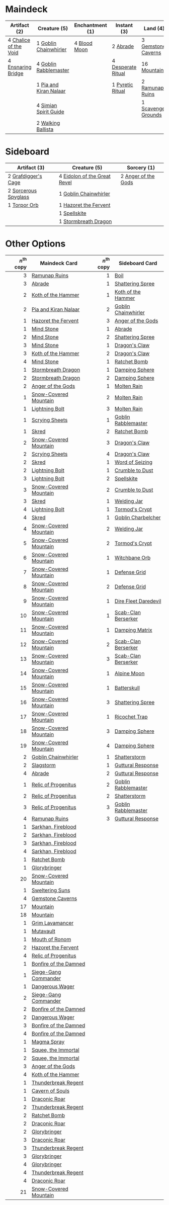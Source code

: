 
# Maindeck

|                                          Artifact (2)                                          |                                          Creature (5)                                          |                                    Enchantment (1)                                    |                                         Instant (3)                                         |                                           Land (4)                                           |                                           Planeswalker (2)                                            |                                         Sorcery (2)                                          |
|------------------------------------------------------------------------------------------------|------------------------------------------------------------------------------------------------|---------------------------------------------------------------------------------------|---------------------------------------------------------------------------------------------|----------------------------------------------------------------------------------------------|-------------------------------------------------------------------------------------------------------|----------------------------------------------------------------------------------------------|
|4 [Chalice of the Void](http://gatherer.wizards.com/Pages/Card/Details.aspx?multiverseid=370411)|1 [Goblin Chainwhirler](http://gatherer.wizards.com/Pages/Card/Details.aspx?multiverseid=443017)|4 [Blood Moon](http://gatherer.wizards.com/Pages/Card/Details.aspx?multiverseid=370419)|2 [Abrade](http://gatherer.wizards.com/Pages/Card/Details.aspx?multiverseid=430772)          |3 [Gemstone Caverns](http://gatherer.wizards.com/Pages/Card/Details.aspx?multiverseid=122094) |4 [Chandra, Torch of Defiance](http://gatherer.wizards.com/Pages/Card/Details.aspx?multiverseid=417683)|1 [Anger of the Gods](http://gatherer.wizards.com/Pages/Card/Details.aspx?multiverseid=438682)|
|4 [Ensnaring Bridge](http://gatherer.wizards.com/Pages/Card/Details.aspx?multiverseid=442213)   |4 [Goblin Rabblemaster](http://gatherer.wizards.com/Pages/Card/Details.aspx?multiverseid=None)  |                                                                                       |4 [Desperate Ritual](http://gatherer.wizards.com/Pages/Card/Details.aspx?multiverseid=370546)|16 [Mountain](http://gatherer.wizards.com/Pages/Card/Details.aspx?multiverseid=439604)        |1 [Koth of the Hammer](http://gatherer.wizards.com/Pages/Card/Details.aspx?multiverseid=266362)        |1 [Slagstorm](http://gatherer.wizards.com/Pages/Card/Details.aspx?multiverseid=214054)        |
|                                                                                                |1 [Pia and Kiran Nalaar](http://gatherer.wizards.com/Pages/Card/Details.aspx?multiverseid=None) |                                                                                       |1 [Pyretic Ritual](http://gatherer.wizards.com/Pages/Card/Details.aspx?multiverseid=205067)  |2 [Ramunap Ruins](http://gatherer.wizards.com/Pages/Card/Details.aspx?multiverseid=430870)    |                                                                                                       |                                                                                              |
|                                                                                                |4 [Simian Spirit Guide](http://gatherer.wizards.com/Pages/Card/Details.aspx?multiverseid=442137)|                                                                                       |                                                                                             |1 [Scavenger Grounds](http://gatherer.wizards.com/Pages/Card/Details.aspx?multiverseid=430871)|                                                                                                       |                                                                                              |
|                                                                                                |2 [Walking Ballista](http://gatherer.wizards.com/Pages/Card/Details.aspx?multiverseid=423848)   |                                                                                       |                                                                                             |                                                                                              |                                                                                                       |                                                                                              |


# Sideboard

|                                         Artifact (3)                                          |                                             Creature (5)                                              |                                         Sorcery (1)                                          |
|-----------------------------------------------------------------------------------------------|-------------------------------------------------------------------------------------------------------|----------------------------------------------------------------------------------------------|
|2 [Grafdigger's Cage](http://gatherer.wizards.com/Pages/Card/Details.aspx?multiverseid=426046) |4 [Eidolon of the Great Revel](http://gatherer.wizards.com/Pages/Card/Details.aspx?multiverseid=442117)|2 [Anger of the Gods](http://gatherer.wizards.com/Pages/Card/Details.aspx?multiverseid=438682)|
|2 [Sorcerous Spyglass](http://gatherer.wizards.com/Pages/Card/Details.aspx?multiverseid=435407)|1 [Goblin Chainwhirler](http://gatherer.wizards.com/Pages/Card/Details.aspx?multiverseid=443017)       |                                                                                              |
|1 [Torpor Orb](http://gatherer.wizards.com/Pages/Card/Details.aspx?multiverseid=233069)        |1 [Hazoret the Fervent](http://gatherer.wizards.com/Pages/Card/Details.aspx?multiverseid=429886)       |                                                                                              |
|                                                                                               |1 [Spellskite](http://gatherer.wizards.com/Pages/Card/Details.aspx?multiverseid=397743)                |                                                                                              |
|                                                                                               |1 [Stormbreath Dragon](http://gatherer.wizards.com/Pages/Card/Details.aspx?multiverseid=373679)        |                                                                                              |


# Other Options

|*n*<sup>th</sup> copy|                                         Maindeck Card                                          |*n*<sup>th</sup> copy|                                        Sideboard Card                                         |
|--------------------:|------------------------------------------------------------------------------------------------|--------------------:|-----------------------------------------------------------------------------------------------|
|                    3|[Ramunap Ruins](http://gatherer.wizards.com/Pages/Card/Details.aspx?multiverseid=430870)        |                    1|[Boil](http://gatherer.wizards.com/Pages/Card/Details.aspx?multiverseid=4330)                  |
|                    3|[Abrade](http://gatherer.wizards.com/Pages/Card/Details.aspx?multiverseid=430772)               |                    1|[Shattering Spree](http://gatherer.wizards.com/Pages/Card/Details.aspx?multiverseid=97233)     |
|                    2|[Koth of the Hammer](http://gatherer.wizards.com/Pages/Card/Details.aspx?multiverseid=266362)   |                    1|[Koth of the Hammer](http://gatherer.wizards.com/Pages/Card/Details.aspx?multiverseid=266362)  |
|                    2|[Pia and Kiran Nalaar](http://gatherer.wizards.com/Pages/Card/Details.aspx?multiverseid=None)   |                    2|[Goblin Chainwhirler](http://gatherer.wizards.com/Pages/Card/Details.aspx?multiverseid=443017) |
|                    1|[Hazoret the Fervent](http://gatherer.wizards.com/Pages/Card/Details.aspx?multiverseid=429886)  |                    3|[Anger of the Gods](http://gatherer.wizards.com/Pages/Card/Details.aspx?multiverseid=438682)   |
|                    1|[Mind Stone](http://gatherer.wizards.com/Pages/Card/Details.aspx?multiverseid=None)             |                    1|[Abrade](http://gatherer.wizards.com/Pages/Card/Details.aspx?multiverseid=430772)              |
|                    2|[Mind Stone](http://gatherer.wizards.com/Pages/Card/Details.aspx?multiverseid=None)             |                    2|[Shattering Spree](http://gatherer.wizards.com/Pages/Card/Details.aspx?multiverseid=97233)     |
|                    3|[Mind Stone](http://gatherer.wizards.com/Pages/Card/Details.aspx?multiverseid=None)             |                    1|[Dragon's Claw](http://gatherer.wizards.com/Pages/Card/Details.aspx?multiverseid=243481)       |
|                    3|[Koth of the Hammer](http://gatherer.wizards.com/Pages/Card/Details.aspx?multiverseid=266362)   |                    2|[Dragon's Claw](http://gatherer.wizards.com/Pages/Card/Details.aspx?multiverseid=243481)       |
|                    4|[Mind Stone](http://gatherer.wizards.com/Pages/Card/Details.aspx?multiverseid=None)             |                    1|[Ratchet Bomb](http://gatherer.wizards.com/Pages/Card/Details.aspx?multiverseid=None)          |
|                    1|[Stormbreath Dragon](http://gatherer.wizards.com/Pages/Card/Details.aspx?multiverseid=373679)   |                    1|[Damping Sphere](http://gatherer.wizards.com/Pages/Card/Details.aspx?multiverseid=443101)      |
|                    2|[Stormbreath Dragon](http://gatherer.wizards.com/Pages/Card/Details.aspx?multiverseid=373679)   |                    2|[Damping Sphere](http://gatherer.wizards.com/Pages/Card/Details.aspx?multiverseid=443101)      |
|                    2|[Anger of the Gods](http://gatherer.wizards.com/Pages/Card/Details.aspx?multiverseid=438682)    |                    1|[Molten Rain](http://gatherer.wizards.com/Pages/Card/Details.aspx?multiverseid=425928)         |
|                    1|[Snow-Covered Mountain](http://gatherer.wizards.com/Pages/Card/Details.aspx?multiverseid=184814)|                    2|[Molten Rain](http://gatherer.wizards.com/Pages/Card/Details.aspx?multiverseid=425928)         |
|                    1|[Lightning Bolt](http://gatherer.wizards.com/Pages/Card/Details.aspx?multiverseid=None)         |                    3|[Molten Rain](http://gatherer.wizards.com/Pages/Card/Details.aspx?multiverseid=425928)         |
|                    1|[Scrying Sheets](http://gatherer.wizards.com/Pages/Card/Details.aspx?multiverseid=121204)       |                    1|[Goblin Rabblemaster](http://gatherer.wizards.com/Pages/Card/Details.aspx?multiverseid=None)   |
|                    1|[Skred](http://gatherer.wizards.com/Pages/Card/Details.aspx?multiverseid=122120)                |                    2|[Ratchet Bomb](http://gatherer.wizards.com/Pages/Card/Details.aspx?multiverseid=None)          |
|                    2|[Snow-Covered Mountain](http://gatherer.wizards.com/Pages/Card/Details.aspx?multiverseid=184814)|                    3|[Dragon's Claw](http://gatherer.wizards.com/Pages/Card/Details.aspx?multiverseid=243481)       |
|                    2|[Scrying Sheets](http://gatherer.wizards.com/Pages/Card/Details.aspx?multiverseid=121204)       |                    4|[Dragon's Claw](http://gatherer.wizards.com/Pages/Card/Details.aspx?multiverseid=243481)       |
|                    2|[Skred](http://gatherer.wizards.com/Pages/Card/Details.aspx?multiverseid=122120)                |                    1|[Word of Seizing](http://gatherer.wizards.com/Pages/Card/Details.aspx?multiverseid=446867)     |
|                    2|[Lightning Bolt](http://gatherer.wizards.com/Pages/Card/Details.aspx?multiverseid=None)         |                    1|[Crumble to Dust](http://gatherer.wizards.com/Pages/Card/Details.aspx?multiverseid=401850)     |
|                    3|[Lightning Bolt](http://gatherer.wizards.com/Pages/Card/Details.aspx?multiverseid=None)         |                    2|[Spellskite](http://gatherer.wizards.com/Pages/Card/Details.aspx?multiverseid=397743)          |
|                    3|[Snow-Covered Mountain](http://gatherer.wizards.com/Pages/Card/Details.aspx?multiverseid=184814)|                    2|[Crumble to Dust](http://gatherer.wizards.com/Pages/Card/Details.aspx?multiverseid=401850)     |
|                    3|[Skred](http://gatherer.wizards.com/Pages/Card/Details.aspx?multiverseid=122120)                |                    1|[Welding Jar](http://gatherer.wizards.com/Pages/Card/Details.aspx?multiverseid=48328)          |
|                    4|[Lightning Bolt](http://gatherer.wizards.com/Pages/Card/Details.aspx?multiverseid=None)         |                    1|[Tormod's Crypt](http://gatherer.wizards.com/Pages/Card/Details.aspx?multiverseid=None)        |
|                    4|[Skred](http://gatherer.wizards.com/Pages/Card/Details.aspx?multiverseid=122120)                |                    1|[Goblin Charbelcher](http://gatherer.wizards.com/Pages/Card/Details.aspx?multiverseid=413764)  |
|                    4|[Snow-Covered Mountain](http://gatherer.wizards.com/Pages/Card/Details.aspx?multiverseid=184814)|                    2|[Welding Jar](http://gatherer.wizards.com/Pages/Card/Details.aspx?multiverseid=48328)          |
|                    5|[Snow-Covered Mountain](http://gatherer.wizards.com/Pages/Card/Details.aspx?multiverseid=184814)|                    2|[Tormod's Crypt](http://gatherer.wizards.com/Pages/Card/Details.aspx?multiverseid=None)        |
|                    6|[Snow-Covered Mountain](http://gatherer.wizards.com/Pages/Card/Details.aspx?multiverseid=184814)|                    1|[Witchbane Orb](http://gatherer.wizards.com/Pages/Card/Details.aspx?multiverseid=233240)       |
|                    7|[Snow-Covered Mountain](http://gatherer.wizards.com/Pages/Card/Details.aspx?multiverseid=184814)|                    1|[Defense Grid](http://gatherer.wizards.com/Pages/Card/Details.aspx?multiverseid=425805)        |
|                    8|[Snow-Covered Mountain](http://gatherer.wizards.com/Pages/Card/Details.aspx?multiverseid=184814)|                    2|[Defense Grid](http://gatherer.wizards.com/Pages/Card/Details.aspx?multiverseid=425805)        |
|                    9|[Snow-Covered Mountain](http://gatherer.wizards.com/Pages/Card/Details.aspx?multiverseid=184814)|                    1|[Dire Fleet Daredevil](http://gatherer.wizards.com/Pages/Card/Details.aspx?multiverseid=439756)|
|                   10|[Snow-Covered Mountain](http://gatherer.wizards.com/Pages/Card/Details.aspx?multiverseid=184814)|                    1|[Scab-Clan Berserker](http://gatherer.wizards.com/Pages/Card/Details.aspx?multiverseid=None)   |
|                   11|[Snow-Covered Mountain](http://gatherer.wizards.com/Pages/Card/Details.aspx?multiverseid=184814)|                    1|[Damping Matrix](http://gatherer.wizards.com/Pages/Card/Details.aspx?multiverseid=426043)      |
|                   12|[Snow-Covered Mountain](http://gatherer.wizards.com/Pages/Card/Details.aspx?multiverseid=184814)|                    2|[Scab-Clan Berserker](http://gatherer.wizards.com/Pages/Card/Details.aspx?multiverseid=None)   |
|                   13|[Snow-Covered Mountain](http://gatherer.wizards.com/Pages/Card/Details.aspx?multiverseid=184814)|                    3|[Scab-Clan Berserker](http://gatherer.wizards.com/Pages/Card/Details.aspx?multiverseid=None)   |
|                   14|[Snow-Covered Mountain](http://gatherer.wizards.com/Pages/Card/Details.aspx?multiverseid=184814)|                    1|[Alpine Moon](http://gatherer.wizards.com/Pages/Card/Details.aspx?multiverseid=447264)         |
|                   15|[Snow-Covered Mountain](http://gatherer.wizards.com/Pages/Card/Details.aspx?multiverseid=184814)|                    1|[Batterskull](http://gatherer.wizards.com/Pages/Card/Details.aspx?multiverseid=None)           |
|                   16|[Snow-Covered Mountain](http://gatherer.wizards.com/Pages/Card/Details.aspx?multiverseid=184814)|                    3|[Shattering Spree](http://gatherer.wizards.com/Pages/Card/Details.aspx?multiverseid=97233)     |
|                   17|[Snow-Covered Mountain](http://gatherer.wizards.com/Pages/Card/Details.aspx?multiverseid=184814)|                    1|[Ricochet Trap](http://gatherer.wizards.com/Pages/Card/Details.aspx?multiverseid=191549)       |
|                   18|[Snow-Covered Mountain](http://gatherer.wizards.com/Pages/Card/Details.aspx?multiverseid=184814)|                    3|[Damping Sphere](http://gatherer.wizards.com/Pages/Card/Details.aspx?multiverseid=443101)      |
|                   19|[Snow-Covered Mountain](http://gatherer.wizards.com/Pages/Card/Details.aspx?multiverseid=184814)|                    4|[Damping Sphere](http://gatherer.wizards.com/Pages/Card/Details.aspx?multiverseid=443101)      |
|                    2|[Goblin Chainwhirler](http://gatherer.wizards.com/Pages/Card/Details.aspx?multiverseid=443017)  |                    1|[Shatterstorm](http://gatherer.wizards.com/Pages/Card/Details.aspx?multiverseid=430683)        |
|                    2|[Slagstorm](http://gatherer.wizards.com/Pages/Card/Details.aspx?multiverseid=214054)            |                    1|[Guttural Response](http://gatherer.wizards.com/Pages/Card/Details.aspx?multiverseid=426628)   |
|                    4|[Abrade](http://gatherer.wizards.com/Pages/Card/Details.aspx?multiverseid=430772)               |                    2|[Guttural Response](http://gatherer.wizards.com/Pages/Card/Details.aspx?multiverseid=426628)   |
|                    1|[Relic of Progenitus](http://gatherer.wizards.com/Pages/Card/Details.aspx?multiverseid=205326)  |                    2|[Goblin Rabblemaster](http://gatherer.wizards.com/Pages/Card/Details.aspx?multiverseid=None)   |
|                    2|[Relic of Progenitus](http://gatherer.wizards.com/Pages/Card/Details.aspx?multiverseid=205326)  |                    2|[Shatterstorm](http://gatherer.wizards.com/Pages/Card/Details.aspx?multiverseid=430683)        |
|                    3|[Relic of Progenitus](http://gatherer.wizards.com/Pages/Card/Details.aspx?multiverseid=205326)  |                    3|[Goblin Rabblemaster](http://gatherer.wizards.com/Pages/Card/Details.aspx?multiverseid=None)   |
|                    4|[Ramunap Ruins](http://gatherer.wizards.com/Pages/Card/Details.aspx?multiverseid=430870)        |                    3|[Guttural Response](http://gatherer.wizards.com/Pages/Card/Details.aspx?multiverseid=426628)   |
|                    1|[Sarkhan, Fireblood](http://gatherer.wizards.com/Pages/Card/Details.aspx?multiverseid=447290)   |                     |                                                                                               |
|                    2|[Sarkhan, Fireblood](http://gatherer.wizards.com/Pages/Card/Details.aspx?multiverseid=447290)   |                     |                                                                                               |
|                    3|[Sarkhan, Fireblood](http://gatherer.wizards.com/Pages/Card/Details.aspx?multiverseid=447290)   |                     |                                                                                               |
|                    4|[Sarkhan, Fireblood](http://gatherer.wizards.com/Pages/Card/Details.aspx?multiverseid=447290)   |                     |                                                                                               |
|                    1|[Ratchet Bomb](http://gatherer.wizards.com/Pages/Card/Details.aspx?multiverseid=None)           |                     |                                                                                               |
|                    1|[Glorybringer](http://gatherer.wizards.com/Pages/Card/Details.aspx?multiverseid=426836)         |                     |                                                                                               |
|                   20|[Snow-Covered Mountain](http://gatherer.wizards.com/Pages/Card/Details.aspx?multiverseid=184814)|                     |                                                                                               |
|                    1|[Sweltering Suns](http://gatherer.wizards.com/Pages/Card/Details.aspx?multiverseid=426851)      |                     |                                                                                               |
|                    4|[Gemstone Caverns](http://gatherer.wizards.com/Pages/Card/Details.aspx?multiverseid=122094)     |                     |                                                                                               |
|                   17|[Mountain](http://gatherer.wizards.com/Pages/Card/Details.aspx?multiverseid=439604)             |                     |                                                                                               |
|                   18|[Mountain](http://gatherer.wizards.com/Pages/Card/Details.aspx?multiverseid=439604)             |                     |                                                                                               |
|                    1|[Grim Lavamancer](http://gatherer.wizards.com/Pages/Card/Details.aspx?multiverseid=None)        |                     |                                                                                               |
|                    1|[Mutavault](http://gatherer.wizards.com/Pages/Card/Details.aspx?multiverseid=None)              |                     |                                                                                               |
|                    1|[Mouth of Ronom](http://gatherer.wizards.com/Pages/Card/Details.aspx?multiverseid=121234)       |                     |                                                                                               |
|                    2|[Hazoret the Fervent](http://gatherer.wizards.com/Pages/Card/Details.aspx?multiverseid=429886)  |                     |                                                                                               |
|                    4|[Relic of Progenitus](http://gatherer.wizards.com/Pages/Card/Details.aspx?multiverseid=205326)  |                     |                                                                                               |
|                    1|[Bonfire of the Damned](http://gatherer.wizards.com/Pages/Card/Details.aspx?multiverseid=425916)|                     |                                                                                               |
|                    1|[Siege-Gang Commander](http://gatherer.wizards.com/Pages/Card/Details.aspx?multiverseid=413689) |                     |                                                                                               |
|                    1|[Dangerous Wager](http://gatherer.wizards.com/Pages/Card/Details.aspx?multiverseid=240202)      |                     |                                                                                               |
|                    2|[Siege-Gang Commander](http://gatherer.wizards.com/Pages/Card/Details.aspx?multiverseid=413689) |                     |                                                                                               |
|                    2|[Bonfire of the Damned](http://gatherer.wizards.com/Pages/Card/Details.aspx?multiverseid=425916)|                     |                                                                                               |
|                    2|[Dangerous Wager](http://gatherer.wizards.com/Pages/Card/Details.aspx?multiverseid=240202)      |                     |                                                                                               |
|                    3|[Bonfire of the Damned](http://gatherer.wizards.com/Pages/Card/Details.aspx?multiverseid=425916)|                     |                                                                                               |
|                    4|[Bonfire of the Damned](http://gatherer.wizards.com/Pages/Card/Details.aspx?multiverseid=425916)|                     |                                                                                               |
|                    1|[Magma Spray](http://gatherer.wizards.com/Pages/Card/Details.aspx?multiverseid=None)            |                     |                                                                                               |
|                    1|[Squee, the Immortal](http://gatherer.wizards.com/Pages/Card/Details.aspx?multiverseid=443034)  |                     |                                                                                               |
|                    2|[Squee, the Immortal](http://gatherer.wizards.com/Pages/Card/Details.aspx?multiverseid=443034)  |                     |                                                                                               |
|                    3|[Anger of the Gods](http://gatherer.wizards.com/Pages/Card/Details.aspx?multiverseid=438682)    |                     |                                                                                               |
|                    4|[Koth of the Hammer](http://gatherer.wizards.com/Pages/Card/Details.aspx?multiverseid=266362)   |                     |                                                                                               |
|                    1|[Thunderbreak Regent](http://gatherer.wizards.com/Pages/Card/Details.aspx?multiverseid=None)    |                     |                                                                                               |
|                    1|[Cavern of Souls](http://gatherer.wizards.com/Pages/Card/Details.aspx?multiverseid=426057)      |                     |                                                                                               |
|                    1|[Draconic Roar](http://gatherer.wizards.com/Pages/Card/Details.aspx?multiverseid=438689)        |                     |                                                                                               |
|                    2|[Thunderbreak Regent](http://gatherer.wizards.com/Pages/Card/Details.aspx?multiverseid=None)    |                     |                                                                                               |
|                    2|[Ratchet Bomb](http://gatherer.wizards.com/Pages/Card/Details.aspx?multiverseid=None)           |                     |                                                                                               |
|                    2|[Draconic Roar](http://gatherer.wizards.com/Pages/Card/Details.aspx?multiverseid=438689)        |                     |                                                                                               |
|                    2|[Glorybringer](http://gatherer.wizards.com/Pages/Card/Details.aspx?multiverseid=426836)         |                     |                                                                                               |
|                    3|[Draconic Roar](http://gatherer.wizards.com/Pages/Card/Details.aspx?multiverseid=438689)        |                     |                                                                                               |
|                    3|[Thunderbreak Regent](http://gatherer.wizards.com/Pages/Card/Details.aspx?multiverseid=None)    |                     |                                                                                               |
|                    3|[Glorybringer](http://gatherer.wizards.com/Pages/Card/Details.aspx?multiverseid=426836)         |                     |                                                                                               |
|                    4|[Glorybringer](http://gatherer.wizards.com/Pages/Card/Details.aspx?multiverseid=426836)         |                     |                                                                                               |
|                    4|[Thunderbreak Regent](http://gatherer.wizards.com/Pages/Card/Details.aspx?multiverseid=None)    |                     |                                                                                               |
|                    4|[Draconic Roar](http://gatherer.wizards.com/Pages/Card/Details.aspx?multiverseid=438689)        |                     |                                                                                               |
|                   21|[Snow-Covered Mountain](http://gatherer.wizards.com/Pages/Card/Details.aspx?multiverseid=184814)|                     |                                                                                               |

